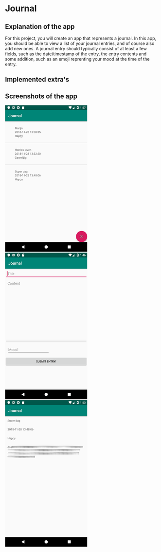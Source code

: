 # Journal

## Explanation of the app
For this project, you will create an app that represents a journal. In this app, you should be able to view a list of your journal entries, and of course also add new ones. A journal entry should typically consist of at least a few fields, such as the date/timestamp of the entry, the entry contents and some addition, such as an emoji reprenting your mood at the time of the entry.

## Implemented extra's

## Screenshots of the app
![](https://github.com/Huikie/Journal/blob/master/doc/first_screen_journal.png)
![](https://github.com/Huikie/Journal/blob/master/doc/second_screen_journal.png)
![](https://github.com/Huikie/Journal/blob/master/doc/third_screen_journal.png)
